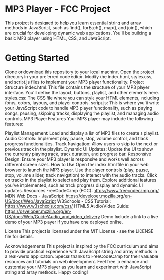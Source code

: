 # MP3 Player - FCC Project
This project is designed to help you learn essential string and array methods in JavaScript, such as find(), forEach(), map(), and join(), which are crucial for developing dynamic web applications. You'll be building a basic MP3 player using HTML, CSS, and JavaScript.

# Getting Started
Clone or download this repository to your local machine.
Open the project directory in your preferred code editor.
Modify the index.html, styles.css, and script.js files to implement your MP3 player functionality.
Project Structure
index.html: This file contains the structure of your MP3 player interface. You'll define the layout, buttons, playlist, and other elements here.
styles.css: The CSS file where you can style your HTML elements, including fonts, colors, layouts, and player controls.
script.js: This is where you'll write your JavaScript code to handle MP3 player functionality, such as playing songs, pausing, skipping tracks, displaying the playlist, and managing audio controls.
MP3 Player Features
Your MP3 player may include the following features:

Playlist Management: Load and display a list of MP3 files to create a playlist.
Audio Controls: Implement play, pause, stop, volume control, and track progress functionalities.
Track Navigation: Allow users to skip to the next or previous track in the playlist.
Dynamic UI Updates: Update the UI to show the currently playing track, track duration, and progress bar.
Responsive Design: Ensure your MP3 player is responsive and works well across different screen sizes.
How to Use
Open the index.html file in your web browser to launch the MP3 player.
Use the player controls (play, pause, stop, volume slider, track navigation) to interact with the audio tracks.
Click on tracks in the playlist to select and play them.
Explore additional features you've implemented, such as track progress display and dynamic UI updates.
Resources
FreeCodeCamp (FCC): https://www.freecodecamp.org/
MDN Web Docs - JavaScript: https://developer.mozilla.org/en-US/docs/Web/JavaScript
W3Schools - CSS Tutorial: https://www.w3schools.com/css/
HTML5 Audio/Video Guide: https://developer.mozilla.org/en-US/docs/Web/Guide/Audio_and_video_delivery
Demo
Include a link to a live demo of your MP3 player if you have one deployed online.

License
This project is licensed under the MIT License - see the LICENSE file for details.

Acknowledgements
This project is inspired by the FCC curriculum and aims to provide practical experience with JavaScript string and array methods in a real-world application.
Special thanks to FreeCodeCamp for their valuable resources and tutorials on web development.
Feel free to enhance and customize your MP3 player as you learn and experiment with JavaScript string and array methods. Happy coding!
